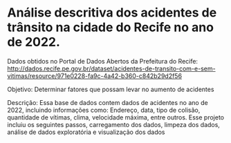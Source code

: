 # Análise descritiva dos acidentes de trânsito na cidade do Recife no ano de 2022.

Dados obtidos no Portal de Dados Abertos da Prefeitura do Recife:
http://dados.recife.pe.gov.br/dataset/acidentes-de-transito-com-e-sem-vitimas/resource/971e0228-fa9c-4a42-b360-c842b29d2f56

Objetivo: Determinar fatores que possam levar no aumento de acidentes

Descrição: Essa base de dados contem dados de acidentes no ano de 2022, incluindo informações como: Endereço, data, tipo de colisão, quantidade de vítimas, clima, velocidade máxima, entre outros. Esse projeto incluiu os seguintes passos, carregamento dos dados, limpeza dos dados, análise de dados exploratória e visualização dos dados
